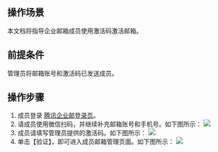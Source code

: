 ## 操作场景
本文档将指导企业邮箱成员使用激活码激活邮箱。

## 前提条件
管理员将邮箱账号和激活码已发送成员。

## 操作步骤
1. 成员登录 [腾讯企业邮登录页](https://exmail.qq.com/)。
2. 请成员使用微信扫码，并继续补充邮箱账号和手机号。如下图所示：
![](https://main.qcloudimg.com/raw/1a1c153bd2b2334e86426f8371435798.png)
3. 成员请填写管理员提供的激活码。如下图所示：
![](https://main.qcloudimg.com/raw/2bc64475bbe40a4bc9d17177bf9df5b3.png)
4. 单击【验证】，即可进入成员邮箱管理页面。如下图所示：
![](https://main.qcloudimg.com/raw/3cbde1f4fc5ae874973fa86557adb9d4.png)



